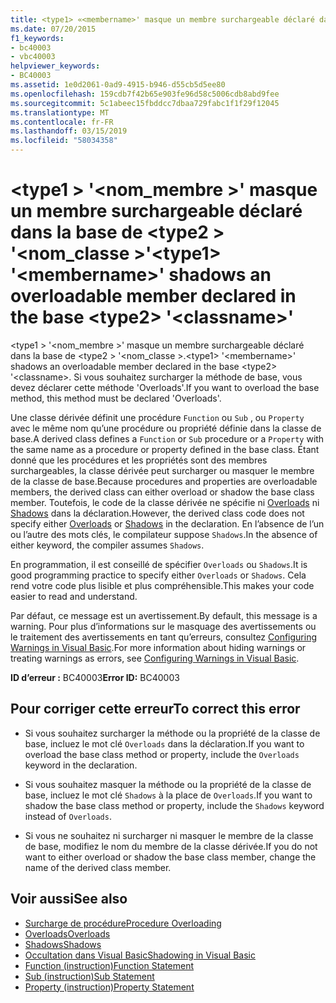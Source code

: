 ```yaml
---
title: <type1> «<membername>' masque un membre surchargeable déclaré dans la base de <type2> '<classname>»
ms.date: 07/20/2015
f1_keywords:
- bc40003
- vbc40003
helpviewer_keywords:
- BC40003
ms.assetid: 1e0d2061-0ad9-4915-b946-d55cb5d5ee80
ms.openlocfilehash: 159cdb7f42b65e903fe96d58c5006cdb8abd9fee
ms.sourcegitcommit: 5c1abeec15fbddcc7dbaa729fabc1f1f29f12045
ms.translationtype: MT
ms.contentlocale: fr-FR
ms.lasthandoff: 03/15/2019
ms.locfileid: "58034358"
---
```

# <a name="type1-membername-shadows-an-overloadable-member-declared-in-the-base-type2-classname"></a><span data-ttu-id="429ab-102">\<type1 > '\<nom_membre >' masque un membre surchargeable déclaré dans la base de \<type2 > '\<nom_classe >'</span><span class="sxs-lookup"><span data-stu-id="429ab-102">\<type1> '\<membername>' shadows an overloadable member declared in the base \<type2> '\<classname>'</span></span>
<span data-ttu-id="429ab-103">\<type1 > '\<nom_membre >' masque un membre surchargeable déclaré dans la base de \<type2 > '\<nom_classe >.</span><span class="sxs-lookup"><span data-stu-id="429ab-103">\<type1> '\<membername>' shadows an overloadable member declared in the base \<type2> '\<classname>.</span></span> <span data-ttu-id="429ab-104">Si vous souhaitez surcharger la méthode de base, vous devez déclarer cette méthode 'Overloads'.</span><span class="sxs-lookup"><span data-stu-id="429ab-104">If you want to overload the base method, this method must be declared 'Overloads'.</span></span>  
  
 <span data-ttu-id="429ab-105">Une classe dérivée définit une procédure `Function` ou `Sub` , ou `Property` avec le même nom qu’une procédure ou propriété définie dans la classe de base.</span><span class="sxs-lookup"><span data-stu-id="429ab-105">A derived class defines a `Function` or `Sub` procedure or a `Property` with the same name as a procedure or property defined in the base class.</span></span> <span data-ttu-id="429ab-106">Étant donné que les procédures et les propriétés sont des membres surchargeables, la classe dérivée peut surcharger ou masquer le membre de la classe de base.</span><span class="sxs-lookup"><span data-stu-id="429ab-106">Because procedures and properties are overloadable members, the derived class can either overload or shadow the base class member.</span></span> <span data-ttu-id="429ab-107">Toutefois, le code de la classe dérivée ne spécifie ni [Overloads](../../visual-basic/language-reference/modifiers/overloads.md) ni [Shadows](../../visual-basic/language-reference/modifiers/shadows.md) dans la déclaration.</span><span class="sxs-lookup"><span data-stu-id="429ab-107">However, the derived class code does not specify either [Overloads](../../visual-basic/language-reference/modifiers/overloads.md) or [Shadows](../../visual-basic/language-reference/modifiers/shadows.md) in the declaration.</span></span> <span data-ttu-id="429ab-108">En l’absence de l’un ou l’autre des mots clés, le compilateur suppose `Shadows`.</span><span class="sxs-lookup"><span data-stu-id="429ab-108">In the absence of either keyword, the compiler assumes `Shadows`.</span></span>  
  
 <span data-ttu-id="429ab-109">En programmation, il est conseillé de spécifier `Overloads` ou `Shadows`.</span><span class="sxs-lookup"><span data-stu-id="429ab-109">It is good programming practice to specify either `Overloads` or `Shadows`.</span></span> <span data-ttu-id="429ab-110">Cela rend votre code plus lisible et plus compréhensible.</span><span class="sxs-lookup"><span data-stu-id="429ab-110">This makes your code easier to read and understand.</span></span>  
  
 <span data-ttu-id="429ab-111">Par défaut, ce message est un avertissement.</span><span class="sxs-lookup"><span data-stu-id="429ab-111">By default, this message is a warning.</span></span> <span data-ttu-id="429ab-112">Pour plus d’informations sur le masquage des avertissements ou le traitement des avertissements en tant qu’erreurs, consultez [Configuring Warnings in Visual Basic](/visualstudio/ide/configuring-warnings-in-visual-basic).</span><span class="sxs-lookup"><span data-stu-id="429ab-112">For more information about hiding warnings or treating warnings as errors, see [Configuring Warnings in Visual Basic](/visualstudio/ide/configuring-warnings-in-visual-basic).</span></span>  
  
 <span data-ttu-id="429ab-113">**ID d’erreur :** BC40003</span><span class="sxs-lookup"><span data-stu-id="429ab-113">**Error ID:** BC40003</span></span>  
  
## <a name="to-correct-this-error"></a><span data-ttu-id="429ab-114">Pour corriger cette erreur</span><span class="sxs-lookup"><span data-stu-id="429ab-114">To correct this error</span></span>  
  
-   <span data-ttu-id="429ab-115">Si vous souhaitez surcharger la méthode ou la propriété de la classe de base, incluez le mot clé `Overloads` dans la déclaration.</span><span class="sxs-lookup"><span data-stu-id="429ab-115">If you want to overload the base class method or property, include the `Overloads` keyword in the declaration.</span></span>  
  
-   <span data-ttu-id="429ab-116">Si vous souhaitez masquer la méthode ou la propriété de la classe de base, incluez le mot clé `Shadows` à la place de `Overloads`.</span><span class="sxs-lookup"><span data-stu-id="429ab-116">If you want to shadow the base class method or property, include the `Shadows` keyword instead of `Overloads`.</span></span>  
  
-   <span data-ttu-id="429ab-117">Si vous ne souhaitez ni surcharger ni masquer le membre de la classe de base, modifiez le nom du membre de la classe dérivée.</span><span class="sxs-lookup"><span data-stu-id="429ab-117">If you do not want to either overload or shadow the base class member, change the name of the derived class member.</span></span>  
  
## <a name="see-also"></a><span data-ttu-id="429ab-118">Voir aussi</span><span class="sxs-lookup"><span data-stu-id="429ab-118">See also</span></span>

- [<span data-ttu-id="429ab-119">Surcharge de procédure</span><span class="sxs-lookup"><span data-stu-id="429ab-119">Procedure Overloading</span></span>](../../visual-basic/programming-guide/language-features/procedures/procedure-overloading.md)
- [<span data-ttu-id="429ab-120">Overloads</span><span class="sxs-lookup"><span data-stu-id="429ab-120">Overloads</span></span>](../../visual-basic/language-reference/modifiers/overloads.md)
- [<span data-ttu-id="429ab-121">Shadows</span><span class="sxs-lookup"><span data-stu-id="429ab-121">Shadows</span></span>](../../visual-basic/language-reference/modifiers/shadows.md)
- [<span data-ttu-id="429ab-122">Occultation dans Visual Basic</span><span class="sxs-lookup"><span data-stu-id="429ab-122">Shadowing in Visual Basic</span></span>](../../visual-basic/programming-guide/language-features/declared-elements/shadowing.md)
- [<span data-ttu-id="429ab-123">Function (instruction)</span><span class="sxs-lookup"><span data-stu-id="429ab-123">Function Statement</span></span>](../../visual-basic/language-reference/statements/function-statement.md)
- [<span data-ttu-id="429ab-124">Sub (instruction)</span><span class="sxs-lookup"><span data-stu-id="429ab-124">Sub Statement</span></span>](../../visual-basic/language-reference/statements/sub-statement.md)
- [<span data-ttu-id="429ab-125">Property (instruction)</span><span class="sxs-lookup"><span data-stu-id="429ab-125">Property Statement</span></span>](../../visual-basic/language-reference/statements/property-statement.md)
